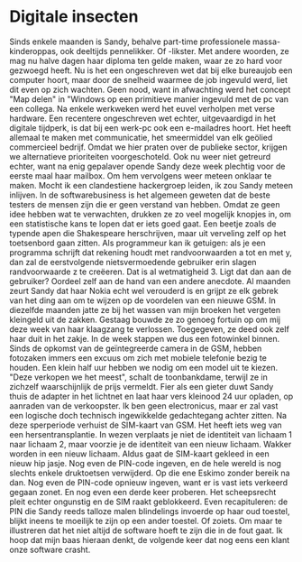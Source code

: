 # Digitale insecten

Sinds enkele maanden is Sandy, behalve part-time professionele massa-kinderoppas, ook deeltijds pennelikker. Of -likster. Met andere woorden, ze mag nu halve dagen haar diploma ten gelde maken, waar ze zo hard voor gezwoegd heeft.
Nu is het een ongeschreven wet dat bij elke bureaujob een computer hoort, maar door de snelheid waarmee de job ingevuld werd, liet dit even op zich wachten. Geen nood, want in afwachting werd het concept "Map delen" in "Windows op een primitieve manier ingevuld met de pc van een collega.
Na enkele werkweken werd het euvel verholpen met verse hardware. Een recentere ongeschreven wet echter, uitgevaardigd in het digitale tijdperk, is dat bij een werk-pc ook een e-mailadres hoort. Het heeft allemaal te maken met communicatie, het smeermiddel van elk geölied commercieel bedrijf. Omdat we hier praten over de publieke sector, krijgen we alternatieve prioriteiten voorgeschoteld. Ook nu weer niet getreurd echter, want na enig gepalaver opende Sandy deze week plechtig voor de eerste maal haar mailbox. Om hem vervolgens weer meteen onklaar te maken. Mocht ik een clandestiene hackergroep leiden, ik zou Sandy meteen inlijven.
In de softwarebusiness is het algemeen geweten dat de beste testers de mensen zijn die er geen verstand van hebben. Omdat ze geen idee hebben wat te verwachten, drukken ze zo veel mogelijk knopjes in, om een statistische kans te lopen dat er iets goed gaat. Een beetje zoals de typende apen die Shakespeare herschrijven, maar uit verveling zelf op het toetsenbord gaan zitten. Als programmeur kan ik getuigen: als je een programma schrijft dat rekening houdt met randvoorwaarden a tot en met y, dan zal de eerstvolgende nietsvermoedende gebruiker erin slagen randvoorwaarde z te creëeren. Dat is al wetmatigheid 3.
Ligt dat dan aan de gebruiker? Oordeel zelf aan de hand van een andere anecdote. Al maanden zeurt Sandy dat haar Nokia echt wel verouderd is en grijpt ze elk gebrek van het ding aan om te wijzen op de voordelen van een nieuwe GSM. In diezelfde maanden jatte ze bij het wassen van mijn broeken het vergeten kleingeld uit de zakken. Gestaag bouwde ze zo genoeg fortuin op om mij deze week van haar klaagzang te verlossen. Toegegeven, ze deed ook zelf haar duit in het zakje.
In de week stappen we dus een fotowinkel binnen. Sinds de opkomst van de geïntegreerde camera in de GSM, hebben fotozaken immers een excuus om zich met mobiele telefonie bezig te houden. Een klein half uur hebben we nodig om een model uit te kiezen. "Deze verkopen we het meest", schalt de toonbankdame, terwijl ze in zichzelf waarschijnlijk de prijs vermeldt. Fier als een gieter duwt Sandy thuis de adapter in het lichtnet en laat haar vers kleinood 24 uur opladen, op aanraden van de verkoopster. Ik ben geen electronicus, maar er zal vast een logische doch technisch ingewikkelde gedachtegang achter zitten.
Na deze sperperiode verhuist de SIM-kaart van GSM. Het heeft iets weg van een hersentransplantie. In wezen verplaats je niet de identiteit van lichaam 1 naar lichaam 2, maar voorzie je de identiteit van een nieuw lichaam. Wakker worden in een nieuw lichaam. Aldus gaat de SIM-kaart gekleed in een nieuw hip jasje. Nog even de PIN-code ingeven, en de hele wereld is nog slechts enkele druktoetsen verwijderd. Op die ene Eskimo zonder bereik na dan. Nog even de PIN-code opnieuw ingeven, want er is vast iets verkeerd gegaan zonet. En nog even een derde keer proberen. Het scheepsrecht pleit echter ongunstig en de SIM raakt geblokkeerd. Even recapituleren: de PIN die Sandy reeds talloze malen blindelings invoerde op haar oud toestel, blijkt ineens te moeilijk te zijn op een ander toestel. Of zoiets.
Om maar te illustreren dat het niet altijd de software hoeft te zijn die in de fout gaat. Ik hoop dat mijn baas hieraan denkt, de volgende keer dat nog eens een klant onze software crasht.